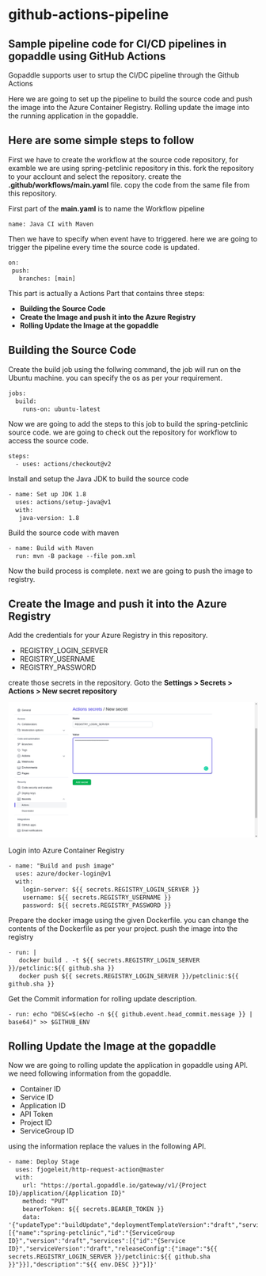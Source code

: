# github-actions-pipeline
## Sample pipeline code for CI/CD pipelines in gopaddle using GitHub Actions
Gopaddle supports user to srtup the CI/DC pipeline through the Github Actions


  Here we are going to set up the pipeline to build the source code and push the image into the Azure Container Registry. Rolling update the image into the running application in the gopaddle.


## Here are some simple steps to follow

  First we have to create the workflow at the source code repository, for examble we are using spring-petclinic repository in this. fork the repository to your acclount and select the repository. create the **.github/workflows/main.yaml** file. copy the code from the same file from this repository.
  
  
    
  



  First part of the **main.yaml** is to name the Workflow pipeline 
 
 ```
 name: Java CI with Maven
 ```
 
 Then we have to specify when event have to triggered. here we are going to trigger the pipeline every time the source code is updated.
 
 ```
on:
  push:
    branches: [main]
  ```
  
  This part is actually a Actions Part that contains three steps: 
  - **Building the Source Code**
  - **Create the Image and push it into the Azure Registry**
  - **Rolling Update the Image at the gopaddle**

## Building the Source Code

  Create the build job using the follwing command, the job will run on the Ubuntu machine. you can specify the os as per your requirement.
  
```
jobs:
  build:
    runs-on: ubuntu-latest
```    
  Now we are going to add the steps to this job to build the spring-petclinic source code. we are going to check out the repository for workflow to access the source code.
  
```
steps:
  - uses: actions/checkout@v2
```

 Install and setup the Java JDK to build the source code
 
 ```
 - name: Set up JDK 1.8
   uses: actions/setup-java@v1
   with:
    java-version: 1.8
 ```
 
 Build the source code with maven
 ```
 - name: Build with Maven
   run: mvn -B package --file pom.xml
 ```
 Now the build process is complete. next we are going to push the image to registry.
 
 ## Create the Image and push it into the Azure Registry
 
 Add the credentials for your Azure Registry in this repository.
- REGISTRY_LOGIN_SERVER
- REGISTRY_USERNAME
- REGISTRY_PASSWORD

create those secrets in the repository. Goto the **Settings > Secrets > Actions > New secret repository**

![New Secret Repository](/assets/images/githubsecret.png)

Login into Azure Container Registry

```
- name: "Build and push image"
  uses: azure/docker-login@v1
  with:
    login-server: ${{ secrets.REGISTRY_LOGIN_SERVER }}
    username: ${{ secrets.REGISTRY_USERNAME }}
    password: ${{ secrets.REGISTRY_PASSWORD }}
```




  Prepare the docker image using the given Dockerfile. you can change the contents of the Dockerfile as per your project. push the image into the registry
  
 ```
 - run: |
    docker build . -t ${{ secrets.REGISTRY_LOGIN_SERVER }}/petclinic:${{ github.sha }}
    docker push ${{ secrets.REGISTRY_LOGIN_SERVER }}/petclinic:${{ github.sha }}
 ```
 
  Get the Commit information for rolling update description.
  
  ```
  - run: echo "DESC=$(echo -n ${{ github.event.head_commit.message }} | base64)" >> $GITHUB_ENV
  ```
  
  ## Rolling Update the Image at the gopaddle
  
  Now we are going to rolling update the application in gopaddle using API.
  we need following information from the gopaddle.
- Container ID
- Service ID
- Application ID
- API Token
- Project ID
- ServiceGroup ID

using the information replace the values in the following API.

```
- name: Deploy Stage
  uses: fjogeleit/http-request-action@master
  with:
    url: "https://portal.gopaddle.io/gateway/v1/{Project ID}/application/{Application ID}"
    method: "PUT"
    bearerToken: ${{ secrets.BEARER_TOKEN }}
    data: '{"updateType":"buildUpdate","deploymentTemplateVersion":"draft","serviceGroups":[{"name":"spring-petclinic","id":"{ServiceGroup ID}","version":"draft","services":[{"id":"{Service ID}","serviceVersion":"draft","releaseConfig":{"image":"${{ secrets.REGISTRY_LOGIN_SERVER }}/petclinic:${{ github.sha }}"}}],"description":"${{ env.DESC }}"}]}'
```



  
  
  
        
 
 
  
 

    
  
  








